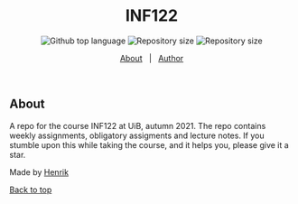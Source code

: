 <h1 align="center">INF122</h1>

<p align="center">
  <img alt="Github top language" src="https://img.shields.io/github/languages/top/MrHencke/INF122?color=56BEB8">

  <img alt="Repository size" src="https://img.shields.io/github/last-commit/MrHencke/INF122?color=56BEB8">

  <img alt="Repository size" src="https://img.shields.io/github/repo-size/MrHencke/INF122?color=56BEB8">
</p>

<p align="center">
  <a href="#about">About</a> &#xa0; | &#xa0; 
  <a href="https://github.com/MrHencke" target="_blank">Author</a>
</p>

<br>

## About

A repo for the course INF122 at UiB, autumn 2021.
The repo contains weekly assignments, obligatory assigments and lecture notes.
If you stumble upon this while taking the course, and it helps you, please give it a star.

Made by <a href="https://github.com/MrHencke" target="_blank">Henrik</a>

<a href="#top">Back to top</a>
